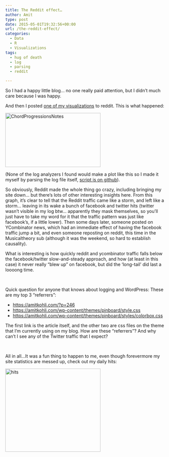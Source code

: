 ```yaml
---
title: The Reddit effect…
author: Amit
type: post
date: 2015-05-01T19:32:56+00:00
url: /the-reddit-effect/
categories:
  - Data
  - R
  - Visualizations
tags:
  - hug of death
  - log
  - parsing
  - reddit

---
```

So I had a happy little blog&#8230; no one really paid attention, but I didn&#8217;t much care because I was happy.

And then I posted [one of my visualizations][1] to reddit. This is what happened:

[<img class="alignnone size-medium wp-image-346" src="https://i1.wp.com/amitkohli.com/wp-content/uploads/2015/05/ChordProgressionsNotes.png?resize=300%2C170" alt="ChordProgressionsNotes" width="300" height="170" srcset="https://i1.wp.com/amitkohli.com/wp-content/uploads/2015/05/ChordProgressionsNotes.png?resize=300%2C170 300w, https://i1.wp.com/amitkohli.com/wp-content/uploads/2015/05/ChordProgressionsNotes.png?resize=1024%2C581 1024w, https://i1.wp.com/amitkohli.com/wp-content/uploads/2015/05/ChordProgressionsNotes.png?resize=700%2C397 700w, https://i1.wp.com/amitkohli.com/wp-content/uploads/2015/05/ChordProgressionsNotes.png?w=1200 1200w" sizes="(max-width: 300px) 100vw, 300px" data-recalc-dims="1" />][2]

(None of the log analyzers I found would make a plot like this so I made it myself by parsing the log file itself, [script is on github][3]).

So obviously, Reddit made the whole thing go crazy, including bringing my site down&#8230; but there&#8217;s lots of other interesting insights here. From this graph, it&#8217;s clear to tell that the Reddit traffic came like a storm, and left like a storm&#8230; leaving in its wake a bunch of facebook and twitter hits (twitter wasn&#8217;t visible in my log btw&#8230; apparently they mask themselves, so you&#8217;ll just have to take my word for it that the traffic pattern was just like facebook&#8217;s, if a little lower). Then some days later, someone posted on YCombinator news, which had an immediate effect of having the facebook traffic jump a bit, and even someone reposting on reddit, this time in the Musicaltheory sub (although it was the weekend, so hard to establish causality).

What is interesting is how quickly reddit and ycombinator traffic falls below the facebook/twitter slow-and-steady approach, and how (at least in this case) it never really &#8220;blew up&#8221; on facebook, but did the &#8216;long-tail&#8217; did last a loooong time.

&nbsp;

Quick question for anyone that knows about logging and WordPress: These are my top 3 &#8220;referrers&#8221;:

  * https://amitkohli.com/?p=246
  * https://amitkohli.com/wp-content/themes/pinboard/style.css
  * https://amitkohli.com/wp-content/themes/pinboard/styles/colorbox.css

The first link is the article itself, and the other two are css files on the theme that I&#8217;m currently using on my blog. How are these &#8220;referrers&#8221;? And why can&#8217;t I see any of the Twitter traffic that I expect?

&nbsp;

All in all&#8230;It was a fun thing to happen to me, even though forevermore my site statistics are messed up, check out my daily hits:

[<img class="alignnone size-medium wp-image-348" src="https://i0.wp.com/amitkohli.com/wp-content/uploads/2015/05/hits.jpg?resize=300%2C261" alt="hits" width="300" height="261" srcset="https://i0.wp.com/amitkohli.com/wp-content/uploads/2015/05/hits.jpg?resize=300%2C261 300w, https://i0.wp.com/amitkohli.com/wp-content/uploads/2015/05/hits.jpg?w=541 541w" sizes="(max-width: 300px) 100vw, 300px" data-recalc-dims="1" />][4]

&nbsp;

 [1]: https://amitkohli.com/?p=246
 [2]: https://i1.wp.com/amitkohli.com/wp-content/uploads/2015/05/ChordProgressionsNotes.png
 [3]: https://github.com/mexindian/logReffererTS
 [4]: https://i0.wp.com/amitkohli.com/wp-content/uploads/2015/05/hits.jpg